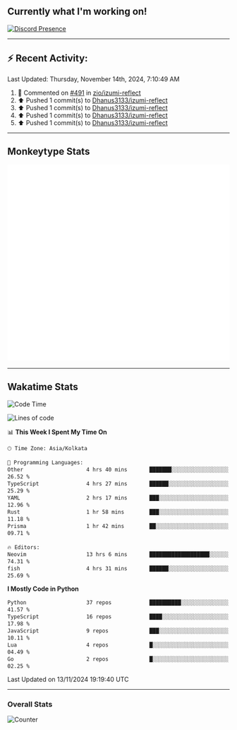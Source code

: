 ## Currently what I'm working on!
[![Discord Presence](https://lanyard.cnrad.dev/api/534981034400284712)](https://discord.com/users/534981034400284712)

---

## :zap: Recent Activity:
<!--RECENT_ACTIVITY:last_update-->
Last Updated: Thursday, November 14th, 2024, 7:10:49 AM
<!--RECENT_ACTIVITY:last_update_end-->
<!--RECENT_ACTIVITY:start-->
1. 💬 Commented on [#491](https://github.com/zio/izumi-reflect/pull/491#issuecomment-2466913684) in [zio/izumi-reflect](https://github.com/zio/izumi-reflect)<br>
2. ⬆️ Pushed 1 commit(s) to [Dhanus3133/izumi-reflect](https://github.com/Dhanus3133/izumi-reflect)<br>
3. ⬆️ Pushed 1 commit(s) to [Dhanus3133/izumi-reflect](https://github.com/Dhanus3133/izumi-reflect)<br>
4. ⬆️ Pushed 1 commit(s) to [Dhanus3133/izumi-reflect](https://github.com/Dhanus3133/izumi-reflect)<br>
5. ⬆️ Pushed 1 commit(s) to [Dhanus3133/izumi-reflect](https://github.com/Dhanus3133/izumi-reflect)<br>
<!--RECENT_ACTIVITY:end-->

---

## Monkeytype Stats
<a href="https://monkeytype.com/profile/dhanus">
  <img src="https://raw.githubusercontent.com/Dhanus3133/Dhanus3133/monkeytype/monkeytype-lb.svg" alt="Monkeytype Profile" />
</a>

---

## Wakatime Stats
<!--START_SECTION:waka-->
![Code Time](http://img.shields.io/badge/Code%20Time-2%2C342%20hrs%2048%20mins-blue)

![Lines of code](https://img.shields.io/badge/From%20Hello%20World%20I%27ve%20Written-5.5%20million%20lines%20of%20code-blue)

📊 **This Week I Spent My Time On** 

```text
🕑︎ Time Zone: Asia/Kolkata

💬 Programming Languages: 
Other                    4 hrs 40 mins       ███████░░░░░░░░░░░░░░░░░░   26.52 % 
TypeScript               4 hrs 27 mins       ██████░░░░░░░░░░░░░░░░░░░   25.29 % 
YAML                     2 hrs 17 mins       ███░░░░░░░░░░░░░░░░░░░░░░   12.96 % 
Rust                     1 hr 58 mins        ███░░░░░░░░░░░░░░░░░░░░░░   11.18 % 
Prisma                   1 hr 42 mins        ██░░░░░░░░░░░░░░░░░░░░░░░   09.71 % 

🔥 Editors: 
Neovim                   13 hrs 6 mins       ███████████████████░░░░░░   74.31 % 
fish                     4 hrs 31 mins       ██████░░░░░░░░░░░░░░░░░░░   25.69 % 
```

**I Mostly Code in Python** 

```text
Python                   37 repos            ██████████░░░░░░░░░░░░░░░   41.57 % 
TypeScript               16 repos            ████░░░░░░░░░░░░░░░░░░░░░   17.98 % 
JavaScript               9 repos             ███░░░░░░░░░░░░░░░░░░░░░░   10.11 % 
Lua                      4 repos             █░░░░░░░░░░░░░░░░░░░░░░░░   04.49 % 
Go                       2 repos             █░░░░░░░░░░░░░░░░░░░░░░░░   02.25 % 
```




 Last Updated on 13/11/2024 19:19:40 UTC
<!--END_SECTION:waka-->
---

### Overall Stats

<img src="https://moe-counter.glitch.me/get/@Dhanus3133?theme=asoul" alt="Counter" />
